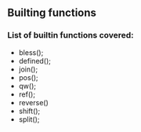 ## Builting functions

### List of builtin functions covered:
* bless();
* defined();
* join();
* pos();
* qw();
* ref();
* reverse()
* shift();
* split();
